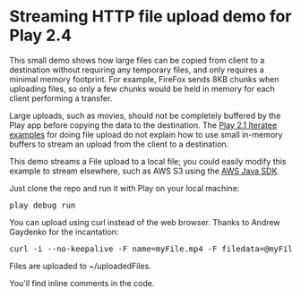 Streaming HTTP file upload demo for Play 2.4
============================================



This small demo shows how large files can be copied from client to a destination without requiring any temporary files,
and only requires a minimal memory footprint. For example, FireFox sends 8KB chunks when uploading files, so only a
few chunks would be held in memory for each client performing a transfer.

Large uploads, such as movies, should not be completely buffered by the Play app before copying the data to the
destination. The [Play 2.1 Iteratee examples](http://www.playframework.com/documentation/2.1.0/ScalaFileUpload) for
doing file upload do not explain how to use small in-memory buffers to stream an upload from the client to a
destination.

This demo streams a File upload to a local file; you could easily modify this example to stream elsewhere, such as
AWS S3 using the [AWS Java SDK](http://aws.amazon.com/documentation/sdkforjava/).

Just clone the repo and run it with Play on your local machine:
<pre>play debug run</pre>

You can upload using curl instead of the web browser. Thanks to Andrew Gaydenko for the incantation:
<pre>curl -i --no-keepalive -F name=myFile.mp4 -F filedata=@myFile.mp4 http://localhost:9000/upload</pre>

Files are uploaded to ~/uploadedFiles.

You'll find inline comments in the code.
